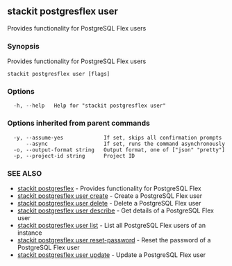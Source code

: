 ## stackit postgresflex user

Provides functionality for PostgreSQL Flex users

### Synopsis

Provides functionality for PostgreSQL Flex users

```
stackit postgresflex user [flags]
```

### Options

```
  -h, --help   Help for "stackit postgresflex user"
```

### Options inherited from parent commands

```
  -y, --assume-yes             If set, skips all confirmation prompts
      --async                  If set, runs the command asynchronously
  -o, --output-format string   Output format, one of ["json" "pretty"]
  -p, --project-id string      Project ID
```

### SEE ALSO

* [stackit postgresflex](./stackit_postgresflex.md)	 - Provides functionality for PostgreSQL Flex
* [stackit postgresflex user create](./stackit_postgresflex_user_create.md)	 - Create a PostgreSQL Flex user
* [stackit postgresflex user delete](./stackit_postgresflex_user_delete.md)	 - Delete a PostgreSQL Flex user
* [stackit postgresflex user describe](./stackit_postgresflex_user_describe.md)	 - Get details of a PostgreSQL Flex user
* [stackit postgresflex user list](./stackit_postgresflex_user_list.md)	 - List all PostgreSQL Flex users of an instance
* [stackit postgresflex user reset-password](./stackit_postgresflex_user_reset-password.md)	 - Reset the password of a PostgreSQL Flex user
* [stackit postgresflex user update](./stackit_postgresflex_user_update.md)	 - Update a PostgreSQL Flex user

